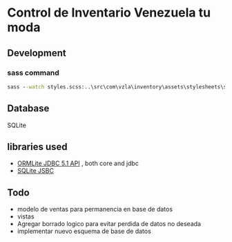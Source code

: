 # Control de Inventario Venezuela tu moda

## Development

### sass command

```cmd
sass --watch styles.scss:..\src\com\vzla\inventory\assets\stylesheets\styles.css
```

## Database

SQLite

## libraries used

- [ORMLite JDBC 5.1 API](http://ormlite.com/) , both core and jdbc
- [SQLite JSBC](https://bitbucket.org/xerial/sqlite-jdbc)

## Todo

- modelo de ventas para permanencia en base de datos
- vistas
- Agregar borrado logico para evitar perdida de datos no deseada
- implementar nuevo esquema de base de datos

